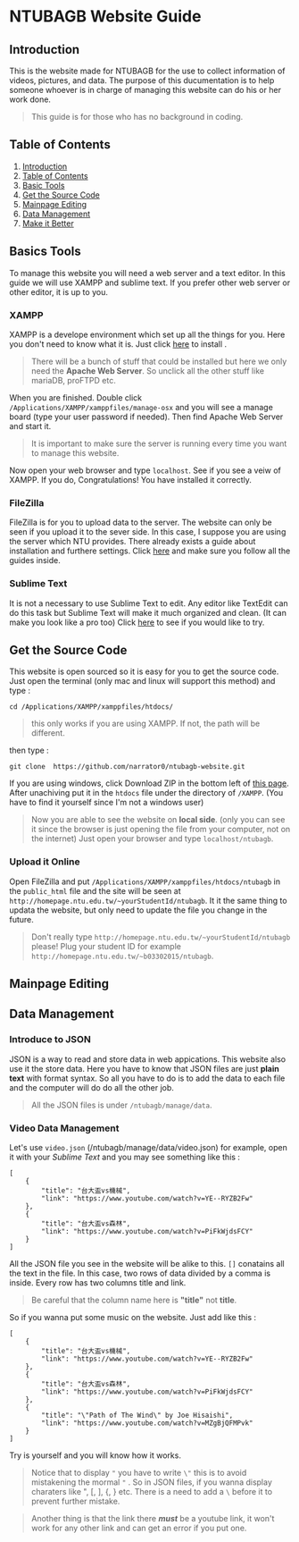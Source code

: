 # NTUBAGB Website Guide
## Introduction

This is the website made for NTUBAGB for the use to collect information of videos, pictures, and data. The purpose of this ducumentation is to help someone whoever is in charge of managing this website can do his or her work done.

> This guide is for those who has no background in coding.

## Table of Contents

1. [Introduction](#introduction)
2. [Table of Contents](#table-of-contents)
3. [Basic Tools](#basic-tools)
4. [Get the Source Code](#get-the-source-code)
3. [Mainpage Editing](#mainpage-editing)
4. [Data Management](#data-management)
5. [Make it Better](#make-it-better)

## Basics Tools

To manage this website you will need a web server and a text editor. In this guide we will use XAMPP and sublime text. If you prefer other web server or other editor, it is up to you.

### XAMPP

XAMPP is a develope environment which set up all the things for you. Here you don't need to know what it is. Just click [here](https://www.apachefriends.org/zh_tw/index.html) to install .

> There will be a bunch of stuff that could be installed but here we only need the **Apache Web Server**. So unclick all the other stuff like mariaDB, proFTPD etc.

When you are finished. Double click `/Applications/XAMPP/xamppfiles/manage-osx` and you will see a manage board (type your user password if needed). Then find Apache Web Server and start it.

> It is important to make sure the server is running every time you want to manage this website.

Now open your web browser and type `localhost`. See if you see a veiw of XAMPP. If you do, Congratulations! You have installed it correctly.

### FileZilla

FileZilla is for you to upload data to the server. The website can only be seen if you upload it to the sever side. In this case, I suppose you are using the server which NTU provides. There already exists a guide about installation and furthere settings. Click [here](http://www.cc.ntu.edu.tw/chinese/services/serv_i01.asp) and make sure you follow all the guides inside.

### Sublime Text

It is not a necessary to use Sublime Text to edit. Any editor like TextEdit can do this task but Sublime Text will make it much organized and clean. (It can make you look like a pro too) Click [here](http://www.sublimetext.com/) to see if you would like to try.  

## Get the Source Code

This website is open sourced so it is easy for you to get the source code. Just open the terminal (only mac and linux will support this method) and type :

```
cd /Applications/XAMPP/xamppfiles/htdocs/
```

> this only works if you are using XAMPP. If not, the path will be different. 

then type :

```
git clone  https://github.com/narrator0/ntubagb-website.git
``` 

If you are using windows, click Download ZIP in the bottom left of [this page](https://github.com/narrator0/ntubagb-website). After unachiving put it in the `htdocs` file under the directory of `/XAMPP`. (You have to find it yourself since I'm not a windows user)

> Now you are able to see the website on **local side**. (only you can see it since the browser is just opening the file from your computer, not on the internet) Just open your browser and         type `localhost/ntubagb`.

### Upload it Online

Open FileZilla and put `/Applications/XAMPP/xamppfiles/htdocs/ntubagb` in the `public_html` file and the site will be seen at `http://homepage.ntu.edu.tw/~yourStudentId/ntubagb`. It it the same thing to updata the website, but only need to update the file you change in the future.

> Don't really type `http://homepage.ntu.edu.tw/~yourStudentId/ntubagb` please! Plug your student ID for example `http://homepage.ntu.edu.tw/~b03302015/ntubagb`.

## Mainpage Editing

## Data Management

### Introduce to JSON

JSON is a way to read and store data in web appications. This website also use it the store data. Here you have to know that JSON files are just **plain text** with format syntax. So all you have to do is to add the data to each file and the computer will do do all the other job.

> All the JSON files is under `/ntubagb/manage/data`.

### Video Data Management

Let's use `video.json` (/ntubagb/manage/data/video.json) for example, open it with your _Sublime Text_ and you may see something like this :

```
[
    {
        "title": "台大盃vs機械",
        "link": "https://www.youtube.com/watch?v=YE--RYZB2Fw"
    }, 
    {
        "title": "台大盃vs森林",
        "link": "https://www.youtube.com/watch?v=PiFkWjdsFCY"
    }
]
```

All the JSON file you see in the website will be alike to this. `[]` conatains all the text in the file. In this case, two rows of data divided by a comma is inside. Every row has two columns title and link.

> Be careful that the column name here is **"title"** not **title**.

So if you wanna put some music on the website. Just add like this :

``` 
[
    {
        "title": "台大盃vs機械",
        "link": "https://www.youtube.com/watch?v=YE--RYZB2Fw"
    }, 
    {
        "title": "台大盃vs森林",
        "link": "https://www.youtube.com/watch?v=PiFkWjdsFCY"
    },
    {
        "title": "\"Path of The Wind\" by Joe Hisaishi",
        "link": "https://www.youtube.com/watch?v=MZgBjQFMPvk"
    }
]
```
Try is yourself and you will know how it works.

> Notice that to display `"` you have to write `\"` this is to avoid mistakening the mormal `"` . So in JSON files, if you wanna display charaters like ", [, ], {, } etc. There is a need to add a `\` before it to prevent further mistake.

> Another thing is that the link there _**must**_ be a youtube link, it won't work for any other link and can get an error if you put one. 